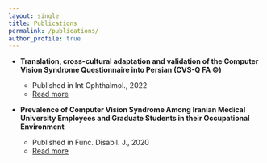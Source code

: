 ```yaml
---
layout: single
title: Publications
permalink: /publications/
author_profile: true
---
```




- **Translation, cross-cultural adaptation and validation of the Computer Vision Syndrome Questionnaire into Persian (CVS-Q FA ©)**
  - Published in Int Ophthalmol., 2022
  - [Read more](http://MiladQolami.github.io/files/paper2.pdf)

- **Prevalence of Computer Vision Syndrome Among Iranian Medical University Employees and Graduate Students in their Occupational Environment**
  - Published in Func. Disabil. J., 2020
  - [Read more](http://MiladQolami.github.io/files/paper1.pdf)

